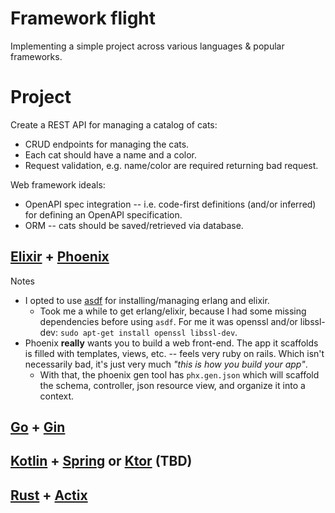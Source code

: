 # Framework flight

Implementing a simple project across various languages & popular frameworks.

# Project

Create a REST API for managing a catalog of cats:

- CRUD endpoints for managing the cats.
- Each cat should have a name and a color.
- Request validation, e.g. name/color are required returning bad request.

Web framework ideals:

- OpenAPI spec integration -- i.e. code-first definitions (and/or inferred) for defining an OpenAPI specification.
- ORM -- cats should be saved/retrieved via database.

## [Elixir](https://elixir-lang.org/) + [Phoenix](https://www.phoenixframework.org/)

Notes

- I opted to use [asdf](http://asdf-vm.com/) for installing/managing erlang and elixir.
  - Took me a while to get erlang/elixir, because I had some missing dependencies before using `asdf`. For me it was openssl and/or libssl-dev: `sudo apt-get install openssl libssl-dev`.
- Phoenix **really** wants you to build a web front-end. The app it scaffolds is filled with templates, views, etc. -- feels very ruby on rails. Which isn't necessarily bad, it's just very much _"this is how you build your app"_.
  - With that, the phoenix gen tool has `phx.gen.json` which will scaffold the schema, controller, json resource view, and organize it into a context.

## [Go](https://go.dev/) + [Gin](https://gin-gonic.com/)

## [Kotlin](https://kotlinlang.org/) + [Spring](https://spring.io/guides/tutorials/spring-boot-kotlin/) or [Ktor](https://ktor.io/) (TBD)

## [Rust](https://www.rust-lang.org/) + [Actix](https://actix.rs/)
